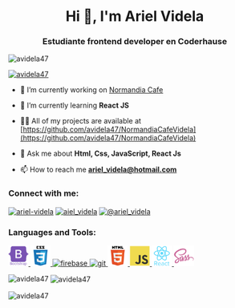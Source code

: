 <h1 align="center">Hi 👋, I'm Ariel Videla</h1>
<h3 align="center">Estudiante frontend developer en Coderhause</h3>

<p align="left"> <img src="https://komarev.com/ghpvc/?username=avidela47&label=Profile%20views&color=0e75b6&style=flat" alt="avidela47" /> </p>

<p align="left"> <a href="https://github.com/ryo-ma/github-profile-trophy"><img src="https://github-profile-trophy.vercel.app/?username=avidela47" alt="avidela47" /></a> </p>

- 🔭 I’m currently working on [Normandia Cafe](https://github.com/avidela47/NormandiaCafeVidela)

- 🌱 I’m currently learning **React JS**

- 👨‍💻 All of my projects are available at [https://github.com/avidela47/NormandiaCafeVidela](https://github.com/avidela47/NormandiaCafeVidela)

- 💬 Ask me about **Html, Css, JavaScript, React Js**

- 📫 How to reach me **ariel_videla@hotmail.com**

<h3 align="left">Connect with me:</h3>
<p align="left">
<a href="https://linkedin.com/in/ariel-videla" target="blank"><img align="center" src="https://raw.githubusercontent.com/rahuldkjain/github-profile-readme-generator/master/src/images/icons/Social/linked-in-alt.svg" alt="ariel-videla" height="30" width="40" /></a>
<a href="https://fb.com/aiel_videla" target="blank"><img align="center" src="https://raw.githubusercontent.com/rahuldkjain/github-profile-readme-generator/master/src/images/icons/Social/facebook.svg" alt="aiel_videla" height="30" width="40" /></a>
<a href="https://instagram.com/@ariel_videla" target="blank"><img align="center" src="https://raw.githubusercontent.com/rahuldkjain/github-profile-readme-generator/master/src/images/icons/Social/instagram.svg" alt="@ariel_videla" height="30" width="40" /></a>
</p>

<h3 align="left">Languages and Tools:</h3>
<p align="left"> <a href="https://getbootstrap.com" target="_blank" rel="noreferrer"> <img src="https://raw.githubusercontent.com/devicons/devicon/master/icons/bootstrap/bootstrap-plain-wordmark.svg" alt="bootstrap" width="40" height="40"/> </a> <a href="https://www.w3schools.com/css/" target="_blank" rel="noreferrer"> <img src="https://raw.githubusercontent.com/devicons/devicon/master/icons/css3/css3-original-wordmark.svg" alt="css3" width="40" height="40"/> </a> <a href="https://firebase.google.com/" target="_blank" rel="noreferrer"> <img src="https://www.vectorlogo.zone/logos/firebase/firebase-icon.svg" alt="firebase" width="40" height="40"/> </a> <a href="https://git-scm.com/" target="_blank" rel="noreferrer"> <img src="https://www.vectorlogo.zone/logos/git-scm/git-scm-icon.svg" alt="git" width="40" height="40"/> </a> <a href="https://www.w3.org/html/" target="_blank" rel="noreferrer"> <img src="https://raw.githubusercontent.com/devicons/devicon/master/icons/html5/html5-original-wordmark.svg" alt="html5" width="40" height="40"/> </a> <a href="https://developer.mozilla.org/en-US/docs/Web/JavaScript" target="_blank" rel="noreferrer"> <img src="https://raw.githubusercontent.com/devicons/devicon/master/icons/javascript/javascript-original.svg" alt="javascript" width="40" height="40"/> </a> <a href="https://reactjs.org/" target="_blank" rel="noreferrer"> <img src="https://raw.githubusercontent.com/devicons/devicon/master/icons/react/react-original-wordmark.svg" alt="react" width="40" height="40"/> </a> <a href="https://sass-lang.com" target="_blank" rel="noreferrer"> <img src="https://raw.githubusercontent.com/devicons/devicon/master/icons/sass/sass-original.svg" alt="sass" width="40" height="40"/> </a> </p>

<p><img align="left" src="https://github-readme-stats.vercel.app/api/top-langs?username=avidela47&show_icons=true&locale=en&layout=compact" alt="avidela47" /></p>

<p>&nbsp;<img align="center" src="https://github-readme-stats.vercel.app/api?username=avidela47&show_icons=true&locale=en" alt="avidela47" /></p>

<p><img align="center" src="https://github-readme-streak-stats.herokuapp.com/?user=avidela47&" alt="avidela47" /></p>
